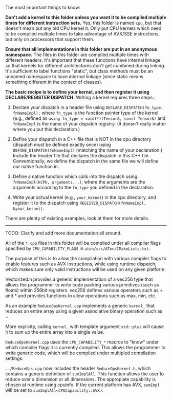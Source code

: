 The most important things to know:

**Don't add a kernel to this folder unless you want it to be
compiled multiple times for different instruction sets.**  Yes,
this folder is named `cpu`, but that doesn't mean put any old
CPU kernel it.  Only put CPU kernels which need to be compiled
multiple times to take advantage of AVX/SSE instructions, but
only on processors that support them.

**Ensure that all implementations in this folder are put in an
anonymous namespace.**  The files in this folder are compiled multiple
times with different headers. It's important that these functions have
internal linkage so that kernels for different architectures don't get
combined during linking.  It's sufficient to label functions "static",
but class methods must be an unnamed namespace to have internal linkage
(since static means something different in the context of classes).

**The basic recipe is to define your kernel, and then register
it using DECLARE/REGISTER DISPATCH.**  Writing a kernel requires
three steps:

1. Declare your dispatch in a header file using
  `DECLARE_DISPATCH(fn_type, fnNameImpl);`
   where `fn_type` is the function pointer type of the kernel (e.g.,
   defined as `using fn_type = void(*)(Tensor&, const Tensor&)`
   and `fnNameImpl` is the name of your dispatch registry.
   (It doesn't really matter where you  put this declaration.)

2. Define your dispatch in a C++ file that is NOT in the cpu
   directory (dispatch must be defined exactly once) using
   `DEFINE_DISPATCH(fnNameImpl)` (matching the name of your declaration.)
   Include the header file that declares the dispatch in this C++
   file.  Conventionally, we define the dispatch in the same file
   we will define our native function in.

3. Define a native function which calls into the dispatch using
   `fnNameImpl(kCPU, arguments...)`, where the arguments are
   the arguments according to the `fn_type` you defined in the
   declaration.

4. Write your actual kernel (e.g., `your_kernel`) in the
   cpu directory, and register it to
   the dispatch using `REGISTER_DISPATCH(fnNameImpl, &your_kernel)`.

There are plenty of existing examples, look at them for more details.

----

TODO: Clarify and add more documentation all around.

All of the `*.cpp` files in this folder will be compiled under all compiler
flags specified by `CPU_CAPABILITY_FLAGS` in `aten/src/ATen/CMakeLists.txt`.

The purpose of this is to allow the compilation with various compiler
flags to enable features such as AVX instructions, while using runtime
dispatch, which makes sure only valid instructions will be used on any
given platform.

Vectorized.h provides a generic implementation of a vec256 type that allows
the programmer to write code packing various primitives (such as floats)
within 256bit registers. vec256 defines various operators such as + and *
and provides functions to allow operations such as max, min, etc.

As an example `ReduceOpsKernel.cpp` implements a generic `kernel_` that reduces
an entire array using a given associative binary operation such as +.

More explicity, calling `kernel_` with template argument `std::plus` will cause
it to sum up the entire array into a single value.

`ReduceOpsKernel.cpp` uses the `CPU_CAPABILITY_*` macros to "know" under which
compiler flags it is currently compiled. This allows the programmer to write
generic code, which will be compiled under multipled compilation settings.

`../ReduceOps.cpp` now includes the header `ReduceOpsKernel.h`, which contains
a generic definition of `sumImplAll`. This function allows the user to reduce
over a dimension or all dimensions. The appropiate capability is chosen at
runtime using cpuinfo. If the current platform has AVX, `sumImpl` will be set
to `sumImplAll<CPUCapability::AVX>`.
